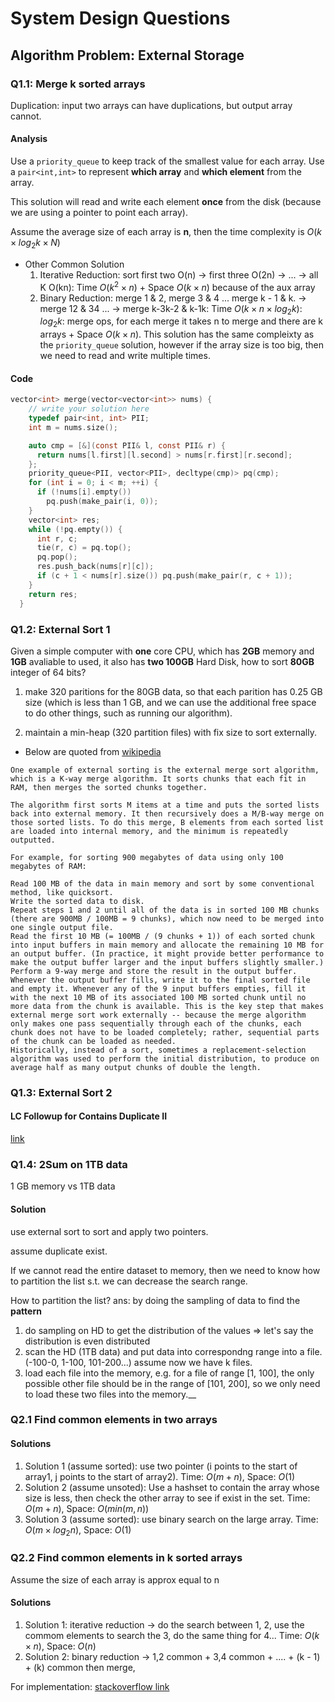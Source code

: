 # System Design Questions

## Algorithm Problem: External Storage

### Q1.1: Merge k **sorted** arrays

Duplication: input two arrays can have duplications, but output array cannot.

#### Analysis

Use a `priority_queue` to keep track of the smallest value for each array. Use a `pair<int,int>` to represent **which array** and **which element** from the array.

This solution will read and write each element **once** from the disk  (because we are using a pointer to point each array).


Assume the average size of each array is **n**, then the time complexity is $O(k \times log_2{k} \times N)$ 

+ Other Common Solution
  1. Iterative Reduction: sort first two O(n) -> first three O(2n) -> ... -> all K O(kn): Time $O(k^2 \times n)$ + Space $O(k \times n)$ because of the aux array
  2. Binary Reduction: merge 1 & 2, merge 3 & 4 ... merge k - 1 & k. -> merge 12 & 34 ... -> merge k-3k-2 & k-1k: Time $O(k \times n \times log_2{k})$: $log_2{k}$: merge ops, for each merge it takes n to merge and there are k arrays + Space $O(k \times n)$. This solution has the same compleixty as the `priority_queue` solution, however if the array size is too big, then we need to read and write multiple times.

#### Code

```c
vector<int> merge(vector<vector<int>> nums) {
    // write your solution here
    typedef pair<int, int> PII;
    int m = nums.size();

    auto cmp = [&](const PII& l, const PII& r) {
      return nums[l.first][l.second] > nums[r.first][r.second];
    };
    priority_queue<PII, vector<PII>, decltype(cmp)> pq(cmp);
    for (int i = 0; i < m; ++i) {
      if (!nums[i].empty())
        pq.push(make_pair(i, 0));
    }
    vector<int> res;
    while (!pq.empty()) {
      int r, c;
      tie(r, c) = pq.top();
      pq.pop();
      res.push_back(nums[r][c]);
      if (c + 1 < nums[r].size()) pq.push(make_pair(r, c + 1));
    }
    return res;
  }
```

### Q1.2: External Sort 1

Given a simple computer with **one** core CPU, which has **2GB** memory and **1GB** avaliable to used, it also has **two 100GB** Hard Disk, how to sort **80GB** integer of 64 bits?


1. make 320 paritions for the 80GB data, so that each parition has 0.25 GB size (which is less than 1 GB, and we can use the additional free space to do other things, such as running our algorithm). 

2. maintain a min-heap (320 partition files) with fix size to sort externally. 

- Below are quoted from [wikipedia](https://en.wikipedia.org/wiki/External_sorting#:~:text=External%20sorting%20is%20a%20class,usually%20a%20hard%20disk%20drive.)
```
One example of external sorting is the external merge sort algorithm, which is a K-way merge algorithm. It sorts chunks that each fit in RAM, then merges the sorted chunks together.

The algorithm first sorts M items at a time and puts the sorted lists back into external memory. It then recursively does a M/B-way merge on those sorted lists. To do this merge, B elements from each sorted list are loaded into internal memory, and the minimum is repeatedly outputted.

For example, for sorting 900 megabytes of data using only 100 megabytes of RAM:

Read 100 MB of the data in main memory and sort by some conventional method, like quicksort.
Write the sorted data to disk.
Repeat steps 1 and 2 until all of the data is in sorted 100 MB chunks (there are 900MB / 100MB = 9 chunks), which now need to be merged into one single output file.
Read the first 10 MB (= 100MB / (9 chunks + 1)) of each sorted chunk into input buffers in main memory and allocate the remaining 10 MB for an output buffer. (In practice, it might provide better performance to make the output buffer larger and the input buffers slightly smaller.)
Perform a 9-way merge and store the result in the output buffer. Whenever the output buffer fills, write it to the final sorted file and empty it. Whenever any of the 9 input buffers empties, fill it with the next 10 MB of its associated 100 MB sorted chunk until no more data from the chunk is available. This is the key step that makes external merge sort work externally -- because the merge algorithm only makes one pass sequentially through each of the chunks, each chunk does not have to be loaded completely; rather, sequential parts of the chunk can be loaded as needed.
Historically, instead of a sort, sometimes a replacement-selection algorithm was used to perform the initial distribution, to produce on average half as many output chunks of double the length.
```

### Q1.3: External Sort 2
#### LC Followup for **Contains Duplicate II**

[link](https://leetcode.com/problems/intersection-of-two-arrays-ii/discuss/82243/Solution-to-3rd-follow-up-question)

### Q1.4: 2Sum on 1TB data

1 GB memory vs 1TB data

#### Solution

use external sort to sort and apply two pointers.

assume duplicate exist.

If we cannot read the entire dataset to memory, then we need to know how to partition the list s.t. we can decrease the search range.


How to partition the list? ans: by doing the sampling of data to find the **pattern**


1. do sampling on HD to get the distribution of the values => let's say the distribution is even distributed
2. scan the HD (1TB data) and put data into correspondng range into a file. (-100-0, 1-100, 101-200...) assume now we have k files.
3. load each file into the memory, e.g. for a file of range [1, 100], the only possible other file should be in the range of [101, 200], so we only need to load these two files into the memory.__

### Q2.1 Find common elements in two arrays

#### Solutions

1. Solution 1 (assume sorted): use two pointer (i points to the start of array1, j points to the start of array2). Time: $O(m + n)$, Space: $O(1)$
2. Solution 2 (assume unsoted): Use a hashset to contain the array whose size is less, then check the other array to see if exist in the set. Time: $O(m + n)$, Space: $O(min(m,n))$
3. Solution 3 (assume sorted): use binary search on the large array. Time: $O(m \times log_2{n})$, Space: $O(1)$

### Q2.2 Find common elements in k sorted arrays

Assume the size of each array is approx equal to n

#### Solutions

1. Solution 1: iterative reduction -> do the search between 1, 2, use the commom elements to search the 3, do the same thing for 4... Time: $O(k \times n)$, Space: $O(n)$
2. Solution 2: binary reduction -> 1,2 common + 3,4 common + .... + (k - 1) + (k) common then merge, 

For implementation: [stackoverflow link](https://stackoverflow.com/a/44069571)




